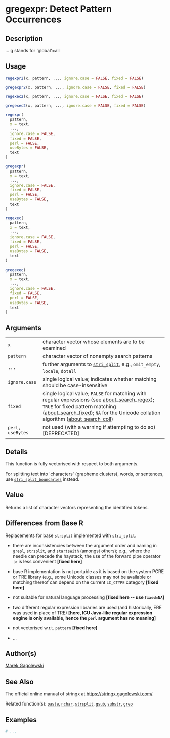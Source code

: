 # gregexpr: Detect Pattern Occurrences

## Description

\... g stands for \'global\'=all

## Usage

```r
regexpr2(x, pattern, ..., ignore.case = FALSE, fixed = FALSE)

gregexpr2(x, pattern, ..., ignore.case = FALSE, fixed = FALSE)

regexec2(x, pattern, ..., ignore.case = FALSE, fixed = FALSE)

gregexec2(x, pattern, ..., ignore.case = FALSE, fixed = FALSE)

regexpr(
  pattern,
  x = text,
  ...,
  ignore.case = FALSE,
  fixed = FALSE,
  perl = FALSE,
  useBytes = FALSE,
  text
)

gregexpr(
  pattern,
  x = text,
  ...,
  ignore.case = FALSE,
  fixed = FALSE,
  perl = FALSE,
  useBytes = FALSE,
  text
)

regexec(
  pattern,
  x = text,
  ...,
  ignore.case = FALSE,
  fixed = FALSE,
  perl = FALSE,
  useBytes = FALSE,
  text
)

gregexec(
  pattern,
  x = text,
  ...,
  ignore.case = FALSE,
  fixed = FALSE,
  perl = FALSE,
  useBytes = FALSE,
  text
)
```

## Arguments

|                  |                                                                                                                                                                                                                                                                                                                                                                                                                      |
|------------------|----------------------------------------------------------------------------------------------------------------------------------------------------------------------------------------------------------------------------------------------------------------------------------------------------------------------------------------------------------------------------------------------------------------------|
| `x`              | character vector whose elements are to be examined                                                                                                                                                                                                                                                                                                                                                                   |
| `pattern`        | character vector of nonempty search patterns                                                                                                                                                                                                                                                                                                                                                                         |
| `...`            | further arguments to [`stri_split`](https://stringi.gagolewski.com/rapi/stri_split.html), e.g., `omit_empty`, `locale`, `dotall`                                                                                                                                                                                                                                                                                     |
| `ignore.case`    | single logical value; indicates whether matching should be case-insensitive                                                                                                                                                                                                                                                                                                                                          |
| `fixed`          | single logical value; `FALSE` for matching with regular expressions (see [about\_search\_regex](https://stringi.gagolewski.com/rapi/about_search_regex.html)); `TRUE` for fixed pattern matching ([about\_search\_fixed](https://stringi.gagolewski.com/rapi/about_search_fixed.html)); `NA` for the Unicode collation algorithm ([about\_search\_coll](https://stringi.gagolewski.com/rapi/about_search_coll.html)) |
| `perl, useBytes` | not used (with a warning if attempting to do so) \[DEPRECATED\]                                                                                                                                                                                                                                                                                                                                                      |

## Details

This function is fully vectorised with respect to both arguments.

For splitting text into \'characters\' (grapheme clusters), words, or sentences, use [`stri_split_boundaries`](https://stringi.gagolewski.com/rapi/stri_split_boundaries.html) instead.

## Value

Returns a list of character vectors representing the identified tokens.

## Differences from Base R

Replacements for base [`strsplit`](https://stat.ethz.ch/R-manual/R-devel/library/base/help/strsplit.html) implemented with [`stri_split`](https://stringi.gagolewski.com/rapi/stri_split.html).

-   there are inconsistencies between the argument order and naming in [`grepl`](https://stat.ethz.ch/R-manual/R-devel/library/base/help/grepl.html), [`strsplit`](https://stat.ethz.ch/R-manual/R-devel/library/base/help/strsplit.html), and [`startsWith`](https://stat.ethz.ch/R-manual/R-devel/library/base/help/startsWith.html) (amongst others); e.g., where the needle can precede the haystack, the use of the forward pipe operator `|>` is less convenient **\[fixed here\]**

-   base R implementation is not portable as it is based on the system PCRE or TRE library (e.g., some Unicode classes may not be available or matching thereof can depend on the current `LC_CTYPE` category **\[fixed here\]**

-   not suitable for natural language processing **\[fixed here -- use `fixed=NA`\]**

-   two different regular expression libraries are used (and historically, ERE was used in place of TRE) **\[here, <span class="pkg">ICU</span> Java-like regular expression engine is only available, hence the `perl` argument has no meaning\]**

-   not vectorised w.r.t. `pattern` **\[fixed here\]**

-   \...

## Author(s)

[Marek Gagolewski](https://www.gagolewski.com/)

## See Also

The official online manual of <span class="pkg">stringx</span> at <https://stringx.gagolewski.com/>

Related function(s): [`paste`](paste.md), [`nchar`](nchar.md), [`strsplit`](strsplit.md), [`gsub`](gsub.md), [`substr`](substr.md), [`grep`](grep.md)

## Examples




```r
# ...
```
